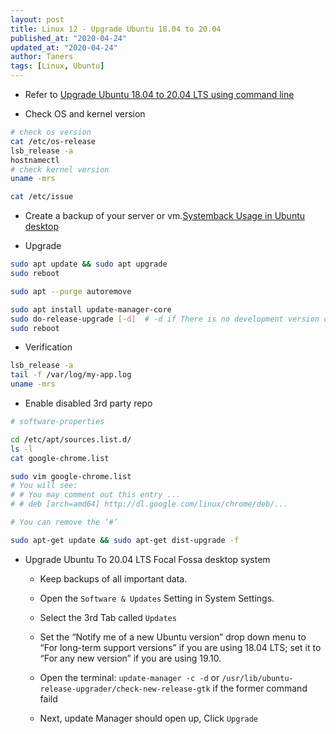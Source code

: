 ```yaml
---
layout: post
title: Linux 12 - Upgrade Ubuntu 18.04 to 20.04
published_at: "2020-04-24"
updated_at: "2020-04-24"
author: Taners
tags: [Linux, Ubuntu]
---
```


- Refer to [Upgrade Ubuntu 18.04 to 20.04 LTS using command line](https://www.cyberciti.biz/faq/upgrade-ubuntu-18-04-to-20-04-lts-using-command-line/)

- Check OS and kernel version

```bash
# check os version
cat /etc/os-release
lsb_release -a
hostnamectl
# check kernel version
uname -mrs

cat /etc/issue
```

- Create a backup of your server or vm.[Systemback Usage in Ubuntu desktop](https://www.ostechnix.com/systemback-restore-ubuntu-desktop-and-server-to-previous-state/)

- Upgrade

```bash
sudo apt update && sudo apt upgrade
sudo reboot

sudo apt --purge autoremove

sudo apt install update-manager-core
sudo do-release-upgrade [-d]  # -d if There is no development version of an LTS available
sudo reboot
```

- Verification

```bash
lsb_release -a
tail -f /var/log/my-app.log
uname -mrs
```

- Enable disabled 3rd party repo

```bash
# software-properties

cd /etc/apt/sources.list.d/
ls -l
cat google-chrome.list

sudo vim google-chrome.list
# You will see:
# # You may comment out this entry ...
# # deb [arch=amd64] http://dl.google.com/linux/chrome/deb/...

# You can remove the ‘#’

sudo apt-get update && sudo apt-get dist-upgrade -f
```

- Upgrade Ubuntu To 20.04 LTS Focal Fossa desktop system

  - Keep backups of all important data.
  - Open the `Software & Updates` Setting in System Settings.
  - Select the 3rd Tab called `Updates`
  - Set the “Notify me of a new Ubuntu version” drop down menu to “For long-term support versions” if you are using 18.04 LTS; set it to “For any new version” if you are using 19.10.

  - Open the terminal: `update-manager -c -d` or `/usr/lib/ubuntu-release-upgrader/check-new-release-gtk` if the former command faild

  - Next, update Manager should open up, Click `Upgrade`
